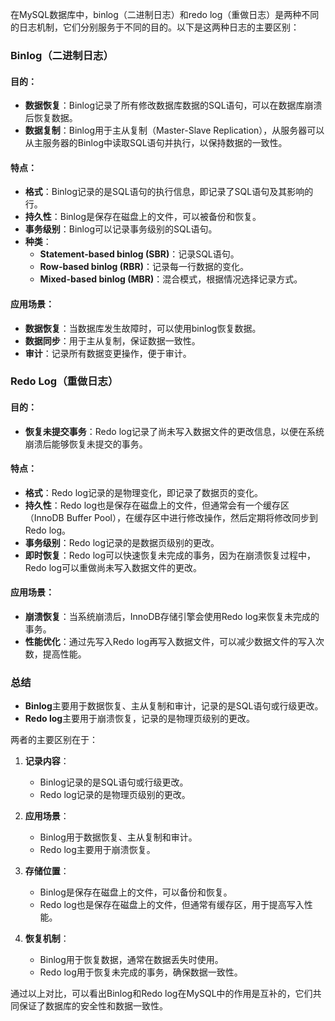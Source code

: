 在MySQL数据库中，binlog（二进制日志）和redo log（重做日志）是两种不同的日志机制，它们分别服务于不同的目的。以下是这两种日志的主要区别：

### Binlog（二进制日志）

#### 目的：
- **数据恢复**：Binlog记录了所有修改数据库数据的SQL语句，可以在数据库崩溃后恢复数据。
- **数据复制**：Binlog用于主从复制（Master-Slave Replication），从服务器可以从主服务器的Binlog中读取SQL语句并执行，以保持数据的一致性。

#### 特点：
- **格式**：Binlog记录的是SQL语句的执行信息，即记录了SQL语句及其影响的行。
- **持久性**：Binlog是保存在磁盘上的文件，可以被备份和恢复。
- **事务级别**：Binlog可以记录事务级别的SQL语句。
- **种类**：
  - **Statement-based binlog (SBR)**：记录SQL语句。
  - **Row-based binlog (RBR)**：记录每一行数据的变化。
  - **Mixed-based binlog (MBR)**：混合模式，根据情况选择记录方式。

#### 应用场景：
- **数据恢复**：当数据库发生故障时，可以使用binlog恢复数据。
- **数据同步**：用于主从复制，保证数据一致性。
- **审计**：记录所有数据变更操作，便于审计。

### Redo Log（重做日志）

#### 目的：
- **恢复未提交事务**：Redo log记录了尚未写入数据文件的更改信息，以便在系统崩溃后能够恢复未提交的事务。

#### 特点：
- **格式**：Redo log记录的是物理变化，即记录了数据页的变化。
- **持久性**：Redo log也是保存在磁盘上的文件，但通常会有一个缓存区（InnoDB Buffer Pool），在缓存区中进行修改操作，然后定期将修改同步到Redo log。
- **事务级别**：Redo log记录的是数据页级别的更改。
- **即时恢复**：Redo log可以快速恢复未完成的事务，因为在崩溃恢复过程中，Redo log可以重做尚未写入数据文件的更改。

#### 应用场景：
- **崩溃恢复**：当系统崩溃后，InnoDB存储引擎会使用Redo log来恢复未完成的事务。
- **性能优化**：通过先写入Redo log再写入数据文件，可以减少数据文件的写入次数，提高性能。

### 总结

- **Binlog**主要用于数据恢复、主从复制和审计，记录的是SQL语句或行级更改。
- **Redo log**主要用于崩溃恢复，记录的是物理页级别的更改。

两者的主要区别在于：

1. **记录内容**：
   - Binlog记录的是SQL语句或行级更改。
   - Redo log记录的是物理页级别的更改。

2. **应用场景**：
   - Binlog用于数据恢复、主从复制和审计。
   - Redo log主要用于崩溃恢复。

3. **存储位置**：
   - Binlog是保存在磁盘上的文件，可以备份和恢复。
   - Redo log也是保存在磁盘上的文件，但通常有缓存区，用于提高写入性能。

4. **恢复机制**：
   - Binlog用于恢复数据，通常在数据丢失时使用。
   - Redo log用于恢复未完成的事务，确保数据一致性。

通过以上对比，可以看出Binlog和Redo log在MySQL中的作用是互补的，它们共同保证了数据库的安全性和数据一致性。